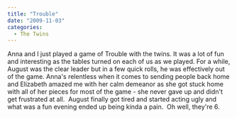 ```yaml
---
title: "Trouble"
date: "2009-11-03"
categories: 
  - The Twins
---
```


Anna and I just played a game of Trouble with the twins. It was a lot of fun and interesting as the tables turned on each of us as we played. For a while, August was the clear leader but in a few quick rolls, he was effectively out of the game. Anna's relentless when it comes to sending people back home and Elizabeth amazed me with her calm demeanor as she got stuck home with all of her pieces for most of the game - she never gave up and didn't get frustrated at all.  August finally got tired and started acting ugly and what was a fun evening ended up being kinda a pain.  Oh well, they're 6.
